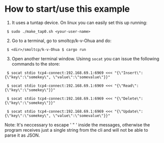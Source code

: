 # How to start/use this example

1. It uses a tuntap device. On linux you can easily set this up running:
```commandline
 $ sudo ./make_tap0.sh <your-user-name>
```
2. Go to a terminal, go to smoltcp/k-v-Ohua and do:
```commandline
 $ <dir>/smoltcp/k-v-Ohua $ cargo run
```
3. Open another terminal window. Usinng ``socat`` you can issue the following commands to the store:
```commandline
 $ socat stdio tcp4-connect:192.168.69.1:6969 <<< "{\"Insert\":{\"key\":\"somekey\", \"value\":\"somevalue\"}}"

 $ socat stdio tcp4-connect:192.168.69.1:6969 <<< "{\"Read\":{\"key\":\"somekey\"}}"

 $ socat stdio tcp4-connect:192.168.69.1:6969 <<< "{\"Delete\":{\"key\":\"somekey\"}}"

 $ socat stdio tcp4-connect:192.168.69.1:6969 <<< "{\"Update\":{\"key\":\"somekey\", \"value\":\"somevalue\"}}"
```
Note: It's neccessary to escape ' " ' inside the messages, otherwise the program receives just a single string from the cli and will not be able to parse it as JSON.
